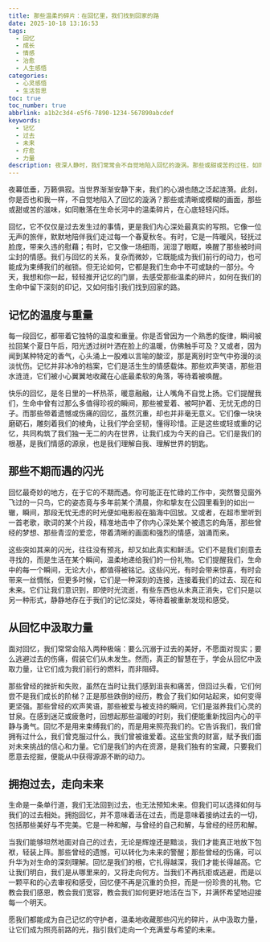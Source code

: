 ```yaml
---
title: 那些温柔的碎片：在回忆里，我们找到回家的路
date: 2025-10-18 13:16:53
tags:
  - 回忆
  - 成长
  - 情感
  - 治愈
  - 人生感悟
categories:
  - 心灵感悟
  - 生活哲思
toc: true
toc_number: true
abbrlink: a1b2c3d4-e5f6-7890-1234-567890abcdef
keywords:
  - 记忆
  - 过去
  - 未来
  - 疗愈
  - 力量
description: 夜深人静时，我们常常会不自觉地陷入回忆的漩涡。那些或甜或苦的过往，如同散落在生命长河中的温柔碎片，它们不仅是时间的印记，更是我们内心深处最真实的写照。这篇文章将带你一同探索回忆的温度与重量，如何在那些不期而遇的闪光中汲取力量，最终学会拥抱过去，走向一个更加明亮、充满希望的未来。
---
```


夜幕低垂，万籁俱寂。当世界渐渐安静下来，我们的心湖也随之泛起涟漪。此刻，你是否也和我一样，不自觉地陷入了回忆的漩涡？那些或清晰或模糊的画面，那些或甜或苦的滋味，如同散落在生命长河中的温柔碎片，在心底轻轻闪烁。

回忆，它不仅仅是过去发生过的事情，更是我们内心深处最真实的写照。它像一位无声的旅伴，默默地陪伴我们走过每一个春夏秋冬。有时，它是一阵暖风，轻抚过脸庞，带来久违的慰藉；有时，它又像一场细雨，润湿了眼眶，唤醒了那些被时间尘封的情感。我们与回忆的关系，复杂而微妙，它既能成为我们前行的动力，也可能成为束缚我们的枷锁。但无论如何，它都是我们生命中不可或缺的一部分。今天，我想和你一起，轻轻推开记忆的门扉，去感受那些温柔的碎片，如何在我们的生命中留下深刻的印记，又如何指引我们找到回家的路。

## 记忆的温度与重量

每一段回忆，都带着它独特的温度和重量。你是否曾因为一个熟悉的旋律，瞬间被拉回某个夏日午后，阳光透过树叶洒在脸上的温暖，仿佛触手可及？又或者，因为闻到某种特定的香气，心头涌上一股难以言喻的酸涩，那是离别时空气中弥漫的淡淡忧伤。记忆并非冰冷的档案，它们是活生生的情感载体。那些欢声笑语，那些泪水涟涟，它们被小心翼翼地收藏在心底最柔软的角落，等待着被唤醒。

快乐的回忆，是冬日里的一杯热茶，暖意融融，让人嘴角不自觉上扬。它们提醒我们，生命中曾有过那么多值得珍视的瞬间，那些被爱着、被呵护着、无忧无虑的日子。而那些带着遗憾或伤痛的回忆，虽然沉重，却也并非毫无意义。它们像一块块磨砺石，雕刻着我们的棱角，让我们学会坚韧，懂得珍惜。正是这些或轻或重的记忆，共同构筑了我们独一无二的内在世界，让我们成为今天的自己。它们是我们的根基，是我们情感的源泉，也是我们理解自我、理解世界的钥匙。

## 那些不期而遇的闪光

回忆最奇妙的地方，在于它的不期而遇。你可能正在忙碌的工作中，突然瞥见窗外飞过的一只鸟，它的姿态竟与多年前某个清晨，你和挚友在公园里看到的如出一辙，瞬间，那段无忧无虑的时光便如电影般在脑海中回放。又或者，在超市里听到一首老歌，歌词的某个片段，精准地击中了你内心深处某个被遗忘的角落，那些曾经的梦想、那些青涩的爱恋，带着清晰的画面和强烈的情感，汹涌而来。

这些突如其来的闪光，往往没有预兆，却又如此真实和鲜活。它们不是我们刻意去寻找的，而是生活在某个瞬间，温柔地递给我们的一份礼物。它们提醒我们，生命中的每一个瞬间，无论大小，都值得被铭记。这些闪光，有时会带来惊喜，有时会带来一丝惆怅，但更多时候，它们是一种深刻的连接，连接着我们的过去、现在和未来。它们让我们意识到，即使时光流逝，有些东西也从未真正消失，它们只是以另一种形式，静静地存在于我们的记忆深处，等待着被重新发现和感受。

## 从回忆中汲取力量

面对回忆，我们常常会陷入两种极端：要么沉溺于过去的美好，不愿面对现实；要么逃避过去的伤痛，假装它们从未发生。然而，真正的智慧在于，学会从回忆中汲取力量，让它们成为我们前行的燃料，而非阻碍。

那些曾经的挫折和失败，虽然在当时让我们感到沮丧和痛苦，但回过头看，它们何尝不是我们成长的阶梯？正是那些跌倒的经历，教会了我们如何站起来，如何变得更坚强。那些曾经的欢声笑语，那些被爱与被支持的瞬间，它们是滋养我们心灵的甘泉。在感到迷茫或疲惫时，回想起那些温暖的时刻，我们便能重新找回内心的平静与勇气。回忆不是用来束缚我们的，而是用来照亮我们的。它告诉我们，我们曾拥有过什么，我们曾克服过什么，我们曾被谁爱着。这些宝贵的财富，赋予我们面对未来挑战的信心和力量。它们是我们的内在资源，是我们独有的宝藏，只要我们愿意去挖掘，便能从中获得源源不断的动力。

## 拥抱过去，走向未来

生命是一条单行道，我们无法回到过去，也无法预知未来。但我们可以选择如何与我们的过去相处。拥抱回忆，并不意味着活在过去，而是意味着接纳过去的一切，包括那些美好与不完美。它是一种和解，与曾经的自己和解，与曾经的经历和解。

当我们能够坦然地面对自己的过去，无论是辉煌还是黯淡，我们才能真正地放下包袱，轻装上阵。那些曾经的遗憾，可以转化为未来的警醒；那些曾经的伤痛，可以升华为对生命的深刻理解。回忆是我们的根，它扎得越深，我们才能长得越高。它让我们明白，我们是从哪里来的，又将走向何方。当我们不再抗拒或逃避，而是以一颗平和的心去审视和感受，回忆便不再是沉重的负担，而是一份珍贵的礼物。它教会我们感恩，教会我们宽容，教会我们如何更好地活在当下，并满怀希望地迎接每一个明天。

愿我们都能成为自己记忆的守护者，温柔地收藏那些闪光的碎片，从中汲取力量，让它们成为照亮前路的光，指引我们走向一个充满爱与希望的未来。
